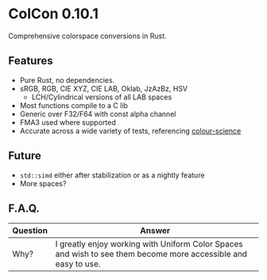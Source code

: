 # ColCon 0.10.1
Comprehensive colorspace conversions in Rust.

## Features
  * Pure Rust, no dependencies.
  * sRGB, RGB, CIE XYZ, CIE LAB, Oklab, JzAzBz, HSV
    + LCH/Cylindrical versions of all LAB spaces
  * Most functions compile to a C lib
  * Generic over F32/F64 with const alpha channel
  * FMA3 used where supported
  * Accurate across a wide variety of tests, referencing [colour-science](https://github.com/colour-science/colour)

## Future
  * `std::simd` either after stabilization or as a nightly feature
  * More spaces?

## F.A.Q.
Question|Answer
---|---
Why?|I greatly enjoy working with Uniform Color Spaces and wish to see them become more accessible and easy to use.
